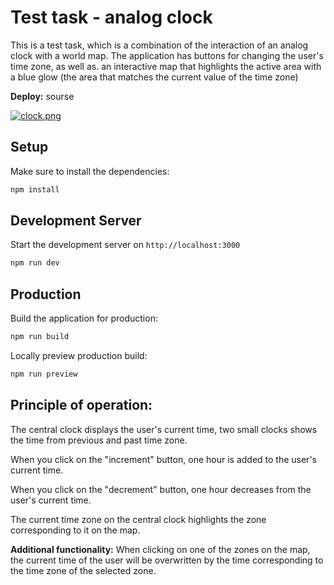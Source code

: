 # Test task - analog clock

This is a test task, which is a combination of the interaction of an analog clock with a world map. The application has
buttons for changing the user's time zone, as well as. an interactive map that highlights the active area with a blue
glow (the area that matches the current value of the time zone)

**Deploy:** sourse

[![clock.png](https://i.postimg.cc/jSJH4BBn/Screenshot-2023-07-03-at-10-39-19-Clock-app.png)](https://postimg.cc/G4dTcgLb)

## Setup

Make sure to install the dependencies:

```bash
npm install
```

## Development Server

Start the development server on `http://localhost:3000`

```bash
npm run dev
```

## Production

Build the application for production:

```bash
npm run build
```

Locally preview production build:

```bash
npm run preview
```

## Principle of operation:

The central clock displays the user's current time, two small clocks shows the time from previous and past time zone.

When you click on the "increment" button, one hour is added to the user's current time.

When you click on the "decrement" button, one hour decreases from the user's current time.

The current time zone on the central clock highlights the zone corresponding to it on the map.

**Additional functionality:** When clicking on one of the zones on the map, the current time of the user will be overwritten by the time corresponding to the time zone of the selected zone.